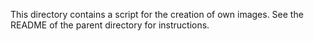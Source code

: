  This directory contains a script for the creation of own images.
 See the README of the parent directory for instructions.